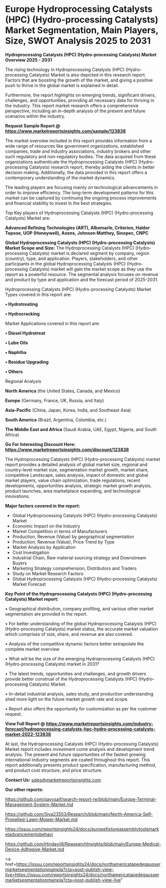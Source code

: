 # Europe Hydroprocessing Catalysts (HPC) (Hydro-processing Catalysts) Market Segmentation, Main Players, Size, SWOT Analysis 2025 to 2031

<Strong> Hydroprocessing Catalysts (HPC) (Hydro-processing Catalysts) Market Overview 2025 - 2031</strong>

The rising technology in Hydroprocessing Catalysts (HPC) (Hydro-processing Catalysts) Market is also depicted in this research report. Factors that are boosting the growth of the market, and giving a positive push to thrive in the global market is explained in detail.

Furthermore, the report highlights on emerging trends, significant drivers, challenges, and opportunities, providing all necessary data for thriving in the industry. This report market research offers a comprehensive perspective, including an in-depth analysis of the present and future scenarios within the industry.

<strong>Request Sample Report @ <a href=https://www.marketreportsinsights.com/sample/123838>https://www.marketreportsinsights.com/sample/123838</a></strong>

The market overview included in this report provides information from a wide range of resources like government organizations, established companies, trade and industry associations, industry brokers and other such regulatory and non-regulatory bodies. The data acquired from these organizations authenticate the Hydroprocessing Catalysts (HPC) (Hydro-processing Catalysts) research report, thereby aiding the clients in better decision making. Additionally, the data provided in this report offers a contemporary understanding of the market dynamics.

The leading players are focusing mainly on technological advancements in order to improve efficiency. The long-term development patterns for this market can be captured by continuing the ongoing process improvements and financial stability to invest in the best strategies.

Top Key players of Hydroprocessing Catalysts (HPC) (Hydro-processing Catalysts) Market are:

<strong>Advanced Refining Technologies (ART), Albemarle, Criterion, Haldor Topsoe, UOP (Honeywell), Axens, Johnson Matthey, Sinopec, CNPC</strong>

<strong><b>Global Hydroprocessing Catalysts (HPC) (Hydro-processing Catalysts) Market Scope and Size:</b></strong>
The Hydroprocessing Catalysts (HPC) (Hydro-processing Catalysts) market is declared segment by company, region (country), type, and application. Players, stakeholders, and other participants in the global Hydroprocessing Catalysts (HPC) (Hydro-processing Catalysts) market will gain the market scope as they use the report as a powerful resource. The segmental analysis focuses on revenue and product by type and application and the forecast period of 2025-2031.

Hydroprocessing Catalysts (HPC) (Hydro-processing Catalysts) Market Types covered in this report are:

<strong>• Hydrotreating

• Hydrocracking</strong>

Market Applications covered in this report are:

<strong>• Diesel Hydrotreat

• Lube Oils

• Naphtha

• Residue Upgrading

• Others</strong> 

Regional Analysis

<strong>North America</strong> (the United States, Canada, and Mexico)

<strong>Europe</strong> (Germany, France, UK, Russia, and Italy)

<strong>Asia-Pacific</strong> (China, Japan, Korea, India, and Southeast Asia)

<strong>South America</strong> (Brazil, Argentina, Colombia, etc.)

<strong>The Middle East and Africa</strong> (Saudi Arabia, UAE, Egypt, Nigeria, and South Africa)

<strong>Go For Interesting Discount Here: <a href=https://www.marketreportsinsights.com/discount/123838>https://www.marketreportsinsights.com/discount/123838</a></strong>

The Hydroprocessing Catalysts (HPC) (Hydro-processing Catalysts) market report provides a detailed analysis of global market size, regional and country-level market size, segmentation market growth, market share, competitive Landscape, sales analysis, impact of domestic and global market players, value chain optimization, trade regulations, recent developments, opportunities analysis, strategic market growth analysis, product launches, area marketplace expanding, and technological innovations.

<strong><b>Major factors covered in the report:</b></strong>
<ul>
  <li>Global Hydroprocessing Catalysts (HPC) (Hydro-processing Catalysts) Market </li>
  <li>Economic Impact on the Industry</li>
  <li>Market Competition in terms of Manufacturers</li>
  <li>Production, Revenue (Value) by geographical segmentation</li>
  <li>Production, Revenue (Value), Price Trend by Type</li>
  <li>Market Analysis by Application</li>
  <li>Cost Investigation</li>
  <li>Industrial Chain, Raw material sourcing strategy and Downstream Buyers</li>
  <li>Marketing Strategy comprehension, Distributors and Traders</li>
  <li>Study on Market Research Factors</li>
  <li>Global Hydroprocessing Catalysts (HPC) (Hydro-processing Catalysts) Market Forecast</li>
</ul>

<strong><b>Key Point of the Hydroprocessing Catalysts (HPC) (Hydro-processing Catalysts) Market report:</b></strong>

• Geographical distribution, company profiling, and various other market segmentation are provided in the report.

• For better understanding of the global Hydroprocessing Catalysts (HPC) (Hydro-processing Catalysts) market status, the accurate market valuation which comprises of size, share, and revenue are also covered.

• Analysis of the competitive dynamic factors better extrapolate the complete market overview

• What will be the size of the emerging Hydroprocessing Catalysts (HPC) (Hydro-processing Catalysts) market in 2031?

• The latest trends, opportunities and challenges, and growth drivers provide better construal of the Hydroprocessing Catalysts (HPC) (Hydro-processing Catalysts) Market.

• In-detail industrial analysis, sales study, and production understanding shed more light on the future market growth rate and scope.

• Report also offers the opportunity for customization as per the customer request.

<strong><b>View Full Report @ <a href=https://www.marketreportsinsights.com/industry-forecast/hydroprocessing-catalysts-hpc-hydro-processing-catalysts-market-2022-123838>https://www.marketreportsinsights.com/industry-forecast/hydroprocessing-catalysts-hpc-hydro-processing-catalysts-market-2022-123838</a></b></strong>


At last, the Hydroprocessing Catalysts (HPC) (Hydro-processing Catalysts) Market report includes investment come analysis and development trend analysis. The present and future opportunities of the fastest growing international industry segments are coated throughout this report. This report additionally presents product specification, manufacturing method, and product cost structure, and price structure.

<strong>Contact Us:</strong>
sales@marketreportsinsights.com

<strong>Our other reports:</strong>

<a href=https://github.com/sayysaif/search-report-re/blob/main/Europe-Terminal-Management-System-Market.md>https://github.com/sayysaif/search-report-re/blob/main/Europe-Terminal-Management-System-Market.md</a>

<a href=https://github.com/Siya23553/Research/blob/main/North-America-Self-Propelled-Lawn-Mower-Market.md>https://github.com/Siya23553/Research/blob/main/North-America-Self-Propelled-Lawn-Mower-Market.md</a>

<a href=https://issuu.com/reportsinsights24/docs/europefixtureassemblytoolsmarketadvancementsbehavi>https://issuu.com/reportsinsights24/docs/europefixtureassemblytoolsmarketadvancementsbehavi</a>

<a href=https://github.com/Hindavii9/ReasearchInsights/blob/main/Europe-Medical-Device-Adhesive-Market.md>https://github.com/Hindavii9/ReasearchInsights/blob/main/Europe-Medical-Device-Adhesive-Market.md</a>

<a href=https://issuu.com/reportsinsights24/docs/northamericatapedegaussermarketsegmentationmainpla?cta=post-publish-view-live>https://issuu.com/reportsinsights24/docs/northamericatapedegaussermarketsegmentationmainpla?cta=post-publish-view-live</a>"
